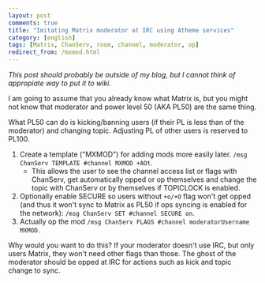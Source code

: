 ```yaml
---
layout: post
comments: true
title: "Imitating Matrix moderator at IRC using Atheme services"
category: [english]
tags: [Matrix, ChanServ, room, channel, moderator, op]
redirect_from: /mxmod.html
---
```


*This post should probably be outside of my blog, but I cannot think of
 appropiate way to put it to wiki.*

I am going to assume that you already know what Matrix is, but you might
not know that moderator and power level 50 (AKA PL50) are the same thing.

What PL50 can do is kicking/banning users (if their PL is less than of the
moderator) and changing topic. Adjusting PL of other users is reserved to
PL100.

1. Create a template ("MXMOD") for adding mods more easily later.
   `/msg ChanServ TEMPLATE #channel MXMOD +AOt`.
    * This allows the user to see the channel access list or flags with
      ChanServ, get automatically opped or op themselves and change the
      topic with ChanServ or by themselves if TOPICLOCK is enabled.
2. Optionally enable SECURE so users without `+o/+O` flag won't get opped
   (and thus it won't sync to Matrix as PL50 if ops syncing is enabled
   for the network): `/msg ChanServ SET #channel SECURE on`.
3. Actually op the mod
   `/msg ChanServ FLAGS #channel moderatorUsername MXMOD`.

Why would you want to do this? If your moderator doesn't use IRC, but only
users Matrix, they won't need other flags than those. The ghost of the
moderator should be opped at IRC for actions such as kick and topic change
to sync.

